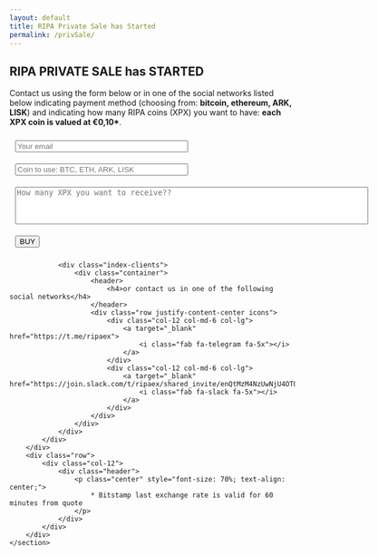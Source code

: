 ```yaml
---
layout: default
title: RIPA Private Sale has Started
permalink: /privSale/
---
```


<div class="spacial-features customFadeInUp" data-scroll="">
    <section class="container">
        <div class="row">
            <div class="col-12">
                <div class="header">
                    <h2>RIPA PRIVATE SALE has STARTED</h2>
                    <p class="justify">
                        Contact us using the form below or in one of the social networks listed below indicating payment method (choosing from: <b>bitcoin, ethereum, ARK, LISK</b>) and indicating how many RIPA coins (XPX) you want to have: <b>each XPX coin is valued at €0,10*</b>.
                    </p>
                </div>
  <form method="POST" action="https://formspree.io/gsit80@gmail.com">
    <input type="hidden" name="_next" value="/privSale/thankYou" />
    <div class="container">
      <div class="row">
        <div class="col-md-12 text-center" style="padding: 10px;">
          <input type="email" name="email" size="35" required="true" placeholder="Your email">
        </div>
      </div>
      <div class="row">
        <div class="col-md-12 text-center" style="padding: 10px;">
          <input type="subject" name="Subject" size="35" maxlength="10" required="true" placeholder="Coin to use: BTC, ETH, ARK, LISK">
        </div>
      </div>
      <div class="row">
        <div class="col-md-12 text-center" style="padding: 10px;">
          <textarea rows="4" cols="75" name="message" style="resize: none;" required="true" placeholder="How many XPX you want to receive??"></textarea>
        </div>
      </div>
      <div class="row">
        <div class="col-md-3"></div>
        <div class="col-md-6 text-right" style="padding: 10px;">
          <button class="btn-shadow btn-shadow-info mr-md-1" type="submit">BUY</button>
        </div>
        <div class="col-md-3"></div>
      </div>
    </div>
  </form>



                <div class="index-clients">
                    <div class="container">
                        <header>
                            <h4>or contact us in one of the following social networks</h4>
                        </header>
                        <div class="row justify-content-center icons">
                            <div class="col-12 col-md-6 col-lg">
                                <a target="_blank" href="https://t.me/ripaex">
                                    <i class="fab fa-telegram fa-5x"></i>
                                </a>
                            </div>
                            <div class="col-12 col-md-6 col-lg">
                                <a target="_blank" href="https://join.slack.com/t/ripaex/shared_invite/enQtMzM4NzUwNjU4OTQ0LTY3MDJmMTdhYTNlZjJlNGUxNzM1YjUwYjgyYjZlMDJmOTg3NTIzNThmNTYyMGQ3ODBkOTRmYzk3Y2Y4MzBkOTY">
                                    <i class="fab fa-slack fa-5x"></i>
                                </a>
                            </div>
                        </div>
                    </div>
                </div>
            </div>
        </div>
        <div class="row">
            <div class="col-12">
                <div class="header">
                    <p class="center" style="font-size: 70%; text-align: center;">
                        * Bitstamp last exchange rate is valid for 60 minutes from quote
                    </p>
                </div>
            </div>
        </div>
    </section>
</div>
